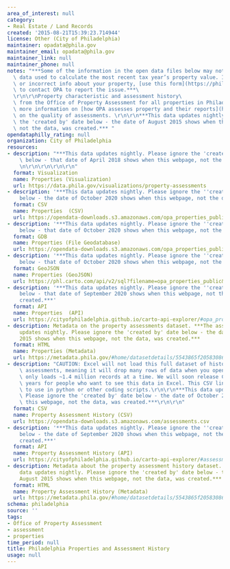 ```yaml
---
area_of_interest: null
category:
- Real Estate / Land Records
created: '2015-08-21T15:39:23.714944'
license: Other (City of Philadelphia)
maintainer: opadata@phila.gov
maintainer_email: opadata@phila.gov
maintainer_link: null
maintainer_phone: null
notes: "***Some of the information in the open data files below may not yet reflect the\
  \ data used to calculate the most recent tax year’s property value. If you see missing\
  \ or incorrect info about your property, [use this form](https://phila.formstack.com/forms/property_feedback_form)\
  \ to contact OPA to report the issue.***\
  \r\n\r\nProperty characteristic and assessment history\
  \ from the Office of Property Assessment for all properties in Philadelphia. See\
  \ more information on [how OPA assesses property and their reports](https://www.phila.gov/departments/office-of-property-assessment/resources/)\
  \ on the quality of assessments. \r\n\r\n***This data updates nightly. Please ignore\
  \ the 'created by' date below - the date of August 2015 shows when this webpage,\
  \ not the data, was created.*** "
opendataphilly_rating: null
organization: City of Philadelphia
resources:
- description: "***This data updates nightly. Please ignore the 'created by' date\
    \ below - that date of April 2018 shows when this webpage, not the data, was created.***\r\
    \n\r\n\r\n\r\n\r\n"
  format: Visualization
  name: Properties (Visualization)
  url: https://data.phila.gov/visualizations/property-assessments
- description: '***This data updates nightly. Please ignore the ''created by'' date
    below - the date of October 2020 shows when this webpage, not the data, was created.***'
  format: CSV
  name: Properties  (CSV)
  url: https://opendata-downloads.s3.amazonaws.com/opa_properties_public.csv
- description: '***This data updates nightly. Please ignore the ''created by'' date
    below - that date of October 2020 shows when this webpage, not the data, was created.***'
  format: GDB
  name: Properties (File Geodatabase)
  url: https://opendata-downloads.s3.amazonaws.com/opa_properties_public.gdb.zip
- description: '***This data updates nightly. Please ignore the ''created by'' date
    below - that date of October 2020 shows when this webpage, not the data, was created.***'
  format: GeoJSON
  name: Properties (GeoJSON)
  url: https://phl.carto.com/api/v2/sql?filename=opa_properties_public&format=geojson&skipfields=cartodb_id&q=SELECT+*+FROM+opa_properties_public
- description: '***This data updates nightly. Please ignore the ''created by'' date
    below - that date of September 2020 shows when this webpage, not the data, was
    created.***'
  format: API
  name: Properties  (API)
  url: https://cityofphiladelphia.github.io/carto-api-explorer/#opa_properties_public
- description: Metadata on the property assessments dataset. ***The assessment data
    updates nightly. Please ignore the 'created by' date below - the date of August
    2015 shows when this webpage, not the data, was created.***
  format: HTML
  name: Properties (Metadata)
  url: https://metadata.phila.gov/#home/datasetdetails/5543865f20583086178c4ee5/representationdetails/55d624fdad35c7e854cb21a4/
- description: "CAUTION: Excel will not load this full dataset of historic property\
    \ assessments, meaning it will drop many rows of data when you open it. Excel\
    \ only loads ~1.4 million records at a time. We will soon release CSVs for individual\
    \ years for people who want to see this data in Excel. This CSV link is for technologists\
    \ to use in python or other coding scripts.\r\n\r\n***This data updates nightly.\
    \ Please ignore the 'created by' date below - the date of October 2020 shows when\
    \ this webpage, not the data, was created.***\r\n\r\n"
  format: CSV
  name: Property Assessment History (CSV)
  url: https://opendata-downloads.s3.amazonaws.com/assessments.csv
- description: '***This data updates nightly. Please ignore the ''created by'' date
    below - the date of September 2020 shows when this webpage, not the data, was
    created.***'
  format: API
  name: Property Assessment History (API)
  url: https://cityofphiladelphia.github.io/carto-api-explorer/#assessments
- description: Metadata about the property assessment history dataset. ***The history
    data updates nightly. Please ignore the 'created by' date below - the date of
    August 2015 shows when this webpage, not the data, was created.***
  format: HTML
  name: Property Assessment History (Metadata)
  url: https://metadata.phila.gov/#home/datasetdetails/5543865f20583086178c4ee5/representationdetails/55d62f07ee9c74144746ccfd/
schema: philadelphia
source: ''
tags:
- Office of Property Assessment
- assessment
- properties
time_period: null
title: Philadelphia Properties and Assessment History
usage: null
---
```

